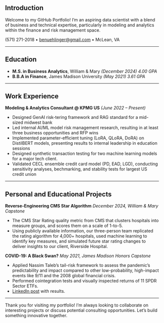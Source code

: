 ## **Introduction**

Welcome to my GitHub Portfolio! I’m an aspiring data scientist with a blend of business and technical expertise, particularly in modeling and analytics within the finance and risk management space.

(571) 271-2018 • [benuehlinger@gmail.com](mailto:benuehlinger@gmail.com) • McLean, VA

---

## **Education**

- **M.S. in Business Analytics**, William & Mary *(December 2024)* *4.00 GPA*
- **B.B.A in Finance**, James Madison University *(May 2021)* *3.61 GPA*

---

## **Work Experience**

**Modeling & Analytics Consultant @ KPMG US** *(June 2022 – Present)*  
- Designed GenAI risk-tering framework and RAG standard for a mid-sized midwest bank
- Led internal AI/ML model risk management research, resulting in at least three business opportunities and RFP wins
- Implemented parameter-efficient tuning (LoRA, QLoRA, DoRA) on DistilBERT models, presenting results to internal leadership in education sessions 
- Designed synthetic transaction testing for two machine learning models for a major tech client.
- Validated CECL ensemble credit card model (PD, EAD, LGD), conducting sensitivity analyses, bechmarking, and stability tests for largest US credit union

---

## **Personal and Educational Projects**

**Reverse-Engineering CMS Star Algorithm** *December 2024, William & Mary Capstone*  
- The CMS Star Rating quality metric from CMS that clusters hospitals into measure groups, and scores them on a scale of 1-to-5.
- Using publicly available information, our three-person team replicated the rating algorithm for 4,000+ hospitals, used machine learning to identify key measures, and simulated future star rating changes to deliver insights to our client, Riverside Hospital.

**COVID-19: A Black Swan?** *May 2021, James Madison Honors Capstone*  
- Applied Nassim Taleb’s tail-risk framework to assess the pandemic’s predictability and impact compared to other low-probability, high-impact events like 9/11 and the 2008 global financial crisis.  
- Performed cointegration tests and visually inspected returns of 11 SPDR Sector ETFs.
- [LinkedIn post](https://www.linkedin.com/posts/benuehlinger_covid-19-a-black-swan-activity-6805583797850005505-TC78?utm_source=share&utm_medium=member_desktop) with results.

---

Thank you for visiting my portfolio! I’m always looking to collaborate on interesting projects or discuss potential consulting opportunities. Let’s build something innovative together.


